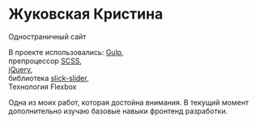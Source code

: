 # Жуковская Кристина

Одностраничный сайт

В проекте использовались:
[Gulp](https://gulpjs.com/ "Gulp"),
<br>
препроцессор [SCSS](https://sass-scss.ru/ "SCSS"),
<br>
[jQuery](https://code.jquery.com/ "Подключение jQuery"), 
<br>
библиотека [slick-slider](https://kenwheeler.github.io/slick/ "Slick"),
<br>
Технология Flexbox


Одна из моих работ, которая достойна внимания.
В текущий момент дополнительно изучаю базовые навыки фронтенд разработки.




